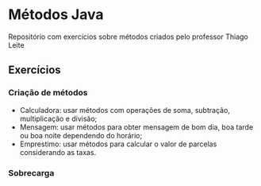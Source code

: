 # Métodos Java

Repositório com exercícios sobre métodos criados pelo professor Thiago Leite

## Exercícios

### Criação de métodos

- Calculadora: usar métodos com operações de soma, subtração, multiplicação e divisão;
- Mensagem: usar métodos para obter mensagem de bom dia, boa tarde ou boa noite dependendo do horário;
- Emprestimo: usar métodos para calcular o valor de parcelas considerando as taxas.

### Sobrecarga
